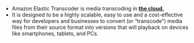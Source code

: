 -   Amazon Elastic Transcoder is media transcoding in [**the cloud.**](https://aws.amazon.com/what-is-cloud-computing/)
-   It is designed to be a highly scalable, easy to use and a cost-effective way for developers and businesses to convert (or “transcode”) media files from their source format into versions that will playback on devices like smartphones, tablets, and PCs.
